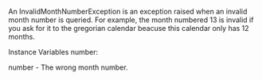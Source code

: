 An InvalidMonthNumberException is an exception raised when an invalid month number is queried. For example, the month numbered 13 is invalid if you ask for it to the gregorian calendar beacuse this calendar only has 12 months.

Instance Variables
	number:		<Number>

number
	- The wrong month number.
